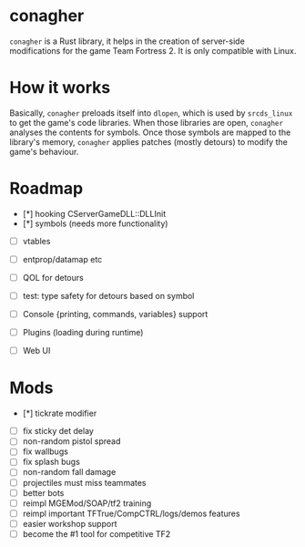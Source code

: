 # conagher

`conagher` is a Rust library, it helps in the creation of server-side modifications for the game Team Fortress 2.
It is only compatible with Linux.

# How it works

Basically, `conagher` preloads itself into `dlopen`, which is used by `srcds_linux` to get the game's code libraries.
When those libraries are open, `conagher` analyses the contents for symbols.
Once those symbols are mapped to the library's memory, `conagher` applies patches (mostly detours) to modify the game's behaviour.


# Roadmap

- [*] hooking CServerGameDLL::DLLInit
- [*] symbols (needs more functionality)
- [ ] vtables
- [ ] entprop/datamap etc
- [ ] QOL for detours
- [ ] test: type safety for detours based on symbol
- [ ] Console {printing, commands, variables} support
- [ ] Plugins (loading during runtime)
- [ ] Web UI


# Mods

- [*] tickrate modifier
- [ ] fix sticky det delay
- [ ] non-random pistol spread
- [ ] fix wallbugs
- [ ] fix splash bugs
- [ ] non-random fall damage
- [ ] projectiles must miss teammates
- [ ] better bots
- [ ] reimpl MGEMod/SOAP/tf2 training
- [ ] reimpl important TFTrue/CompCTRL/logs/demos features
- [ ] easier workshop support
- [ ] become the #1 tool for competitive TF2
